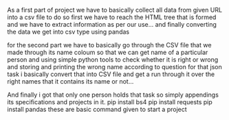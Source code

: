 As a first part of project we have to basically collect all data from given URL into a csv file to do so 
first we have to reach the HTML tree that is formed and we have to extract information as per our use...
and finally converting the data we get into csv type using pandas

for the second part we have to basically go through the CSV file that we made through its name coloum so that we can get name of a particular person and using simple python tools to check whether it is right or wrong and storing and printing the wrong name according to question
for that json task i basically convert that into CSV file and get a run through it over the right names that it contains its name or not...

And finally i got that only one person holds that task so simply appendings its specifications and projects in it.
pip install bs4
pip install requests
pip install pandas
these are basic command given to start a project
